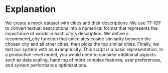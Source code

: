 # Explanation
We create a mock dataset with cities and their descriptions.
We use TF-IDF to convert textual descriptions into a numerical format that represents the importance of words in each city's description.
We define a recommend_city function that calculates cosine similarity between the chosen city and all other cities, then picks the top similar cities.
Finally, we test our system with an example city.
This script is a basic representation. In a production-level model, you would need to consider additional aspects such as data scaling, handling of more complex features, user preferences, and system performance optimizations.